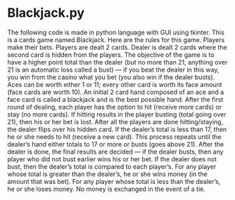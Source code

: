 # Blackjack.py
The following code is made in python language with GUI using tkinter.
This is a cards game named Blackjack.
Here are the rules for this game.
Players make their bets. 
Players are dealt 2 cards.
Dealer is dealt 2 cards where the second card is hidden from the players.
The objective of the game is to have a higher point total than the dealer (but no more than 21, anything over 21 is an automatic loss called a bust) — if you beat the dealer in this way, you win from the casino what you bet (you also win if the dealer busts). Aces can be worth either 1 or 11; every other card is worth its face amount (face cards are worth 10). 
An initial 2 card hand composed of an ace and a face card is called a blackjack and is the best possible hand.
After the first round of dealing, each player has the option to hit (receive more cards) or stay (no more cards). If hitting results in the player busting (total going over 21), then his or her bet is lost. After all the players are done hitting/staying, the dealer flips over his hidden card. If the dealer’s total is less than 17, then he or she needs to hit (receive a new card). This process repeats until the dealer’s hand either totals to 17 or more or busts (goes above 21).
After the dealer is done, the final results are decided — if the dealer busts, then any player who did not bust earlier wins his or her bet. If the dealer does not bust, then the dealer’s total is compared to each player’s. For any player whose total is greater than the dealer’s, he or she wins money (in the amount that was bet). For any player whose total is less than the dealer’s, he or she loses money. No money is exchanged in the event of a tie.
